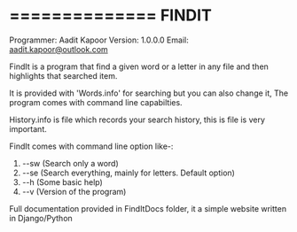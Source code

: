 ==============
FINDIT
=============

Programmer: Aadit Kapoor
Version: 1.0.0.0
Email: aadit.kapoor@outlook.com

FindIt is a program that find a given word or a letter in any file and then highlights that searched item.

It is provided with 'Words.info' for searching but you can also change it, The program comes with command line capabilties.

History.info is file which records your search history, this is file is very important.

FindIt comes with command line option like-:
1. --sw (Search only a word)
2. --se (Search everything, mainly for letters. Default option)
3. --h (Some basic help)
4. --v (Version of the program)

Full documentation provided in FindItDocs folder, it a simple website written in Django/Python

